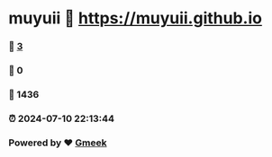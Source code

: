 # muyuii :link: https://muyuii.github.io 
### :page_facing_up: [3](https://muyuii.github.io/tag.html) 
### :speech_balloon: 0 
### :hibiscus: 1436 
### :alarm_clock: 2024-07-10 22:13:44 
### Powered by :heart: [Gmeek](https://github.com/Meekdai/Gmeek)
